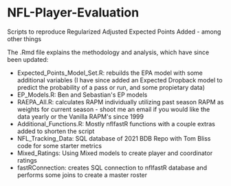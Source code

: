 # NFL-Player-Evaluation
Scripts to reproduce Regularized Adjusted Expected Points Added - among other things

The .Rmd file explains the methodology and analysis, which have since been updated:
- Expected_Points_Model_Set.R: rebuilds the EPA model with some additional variables (I have since added an Expected Dropback model to predict the probability of a pass or run, and some propietary data)
- EP_Models.R: Ben and Sebastian's EP models
- RAEPA_All.R: calculates RAPM individually utilizing past season RAPM as weights for current season - shoot me an email if you would like the data yearly or the Vanilla RAPM's since 1999
- Additional_Functions.R: Mostly nflfastR functions with a couple extras added to shorten the script
- NFL_Tracking_Data: SQL database of 2021 BDB Repo with Tom Bliss code for some starter metrics
- Mixed_Ratings: Using Mixed models to create player and coordinator ratings
- fastRConnection: creates SQL connection to nflfastR database and performs some joins to create a master roster
